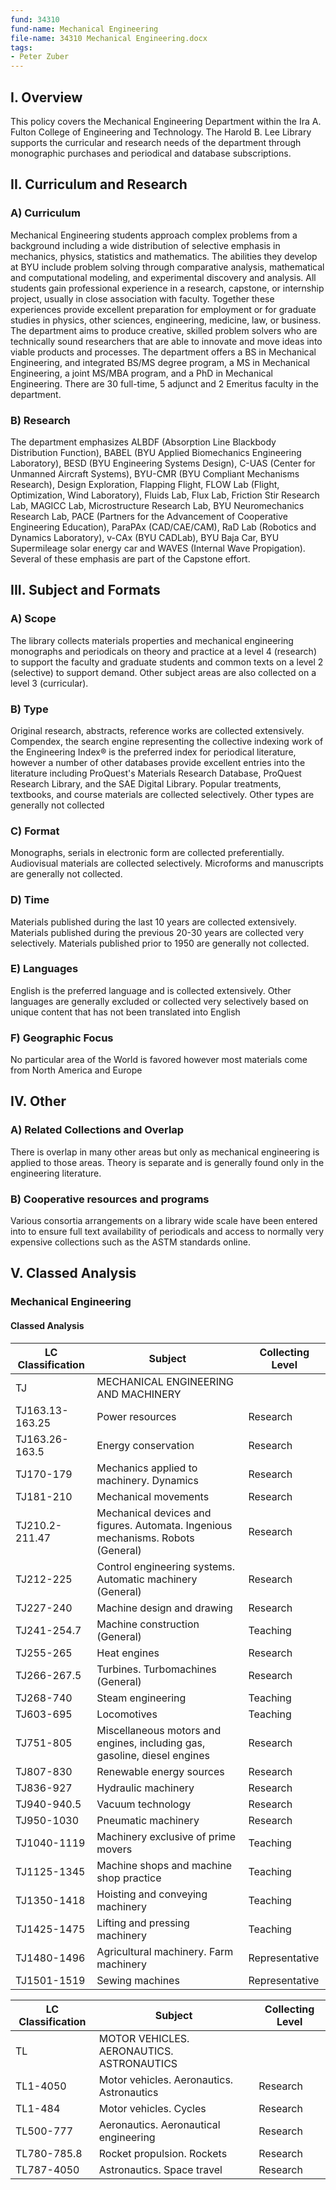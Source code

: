 ```yaml
---
fund: 34310
fund-name: Mechanical Engineering
file-name: 34310 Mechanical Engineering.docx
tags:
- Peter Zuber
---
```


## I. Overview

This policy covers the Mechanical Engineering Department within the Ira A. Fulton College of Engineering and Technology. The Harold B. Lee Library supports the curricular and research needs of the department through monographic purchases and periodical and database subscriptions.

## II. Curriculum and Research

### A) Curriculum

Mechanical Engineering students approach complex problems from a background including a wide distribution of selective emphasis in mechanics, physics, statistics and mathematics. The abilities they develop at BYU include problem solving through comparative analysis, mathematical and computational modeling, and experimental discovery and analysis. All students gain professional experience in a research, capstone, or internship project, usually in close association with faculty. Together these experiences provide excellent preparation for employment or for graduate studies in physics, other sciences, engineering, medicine, law, or business. The department aims to produce creative, skilled problem solvers who are technically sound researchers that are able to innovate and move ideas into viable products and processes. The department offers a BS in Mechanical Engineering, and integrated BS/MS degree program, a MS in Mechanical Engineering, a joint MS/MBA program, and a PhD in Mechanical Engineering. There are 30 full-time, 5 adjunct and 2 Emeritus faculty in the department.

### B) Research

The department emphasizes ALBDF (Absorption Line Blackbody Distribution Function), BABEL (BYU Applied Biomechanics Engineering Laboratory), BESD (BYU Engineering Systems Design), C-UAS (Center for Unmanned Aircraft Systems), BYU-CMR (BYU Compliant Mechanisms Research), Design Exploration, Flapping Flight, FLOW Lab (Flight, Optimization, Wind Laboratory), Fluids Lab, Flux Lab, Friction Stir Research Lab, MAGICC Lab, Microstructure Research Lab, BYU Neuromechanics Research Lab, PACE (Partners for the Advancement of Cooperative Engineering Education), ParaPAx (CAD/CAE/CAM), RaD Lab (Robotics and Dynamics Laboratory), v-CAx (BYU CADLab), BYU Baja Car, BYU Supermileage solar energy car and WAVES (Internal Wave Propigation). Several of these emphasis are part of the Capstone effort.

## III. Subject and Formats

### A) Scope

The library collects materials properties and mechanical engineering monographs and periodicals on theory and practice at a level 4 (research) to support the faculty and graduate students and common texts on a level 2 (selective) to support demand. Other subject areas are also collected on a level 3 (curricular).

### B) Type

Original research, abstracts, reference works are collected extensively. Compendex, the search engine representing the collective indexing work of the Engineering Index® is the preferred index for periodical literature, however a number of other databases provide excellent entries into the literature including ProQuest&#39;s Materials Research Database, ProQuest Research Library, and the SAE Digital Library. Popular treatments, textbooks, and course materials are collected selectively. Other types are generally not collected

### C) Format

Monographs, serials in electronic form are collected preferentially. Audiovisual materials are collected selectively. Microforms and manuscripts are generally not collected.

### D) Time

Materials published during the last 10 years are collected extensively. Materials published during the previous 20-30 years are collected very selectively. Materials published prior to 1950 are generally not collected.

### E) Languages

English is the preferred language and is collected extensively. Other languages are generally excluded or collected very selectively based on unique content that has not been translated into English

### F) Geographic Focus

No particular area of the World is favored however most materials come from North America and Europe

## IV. Other

### A) Related Collections and Overlap

There is overlap in many other areas but only as mechanical engineering is applied to those areas. Theory is separate and is generally found only in the engineering literature.

### B) Cooperative resources and programs

Various consortia arrangements on a library wide scale have been entered into to ensure full text availability of periodicals and access to normally very expensive collections such as the ASTM standards online.

## V. Classed Analysis

### Mechanical Engineering

#### Classed Analysis

| **LC Classification** | **Subject** | **Collecting Level** |
| --- | --- | --- |
| TJ | MECHANICAL ENGINEERING AND MACHINERY | |
| TJ163.13-163.25 | Power resources | Research |
| TJ163.26-163.5 | Energy conservation | Research |
| TJ170-179 | Mechanics applied to machinery. Dynamics | Research |
| TJ181-210 | Mechanical movements | Research |
| TJ210.2-211.47 | Mechanical devices and figures. Automata. Ingenious mechanisms. Robots (General) | Research |
| TJ212-225 | Control engineering systems. Automatic machinery (General) | Research |
| TJ227-240 | Machine design and drawing | Research |
| TJ241-254.7 | Machine construction (General) | Teaching |
| TJ255-265 | Heat engines | Research |
| TJ266-267.5 | Turbines. Turbomachines (General) | Research |
| TJ268-740 | Steam engineering | Teaching |
| TJ603-695 | Locomotives | Teaching |
| TJ751-805 | Miscellaneous motors and engines, including gas, gasoline, diesel engines | Research |
| TJ807-830 | Renewable energy sources | Research |
| TJ836-927 | Hydraulic machinery | Research |
| TJ940-940.5 | Vacuum technology | Research |
| TJ950-1030 | Pneumatic machinery | Research |
| TJ1040-1119 | Machinery exclusive of prime movers | Teaching |
| TJ1125-1345 | Machine shops and machine shop practice | Teaching |
| TJ1350-1418 | Hoisting and conveying machinery | Teaching |
| TJ1425-1475 | Lifting and pressing machinery | Teaching |
| TJ1480-1496 | Agricultural machinery. Farm machinery | Representative |
| TJ1501-1519 | Sewing machines | Representative |

| **LC Classification** | **Subject** | **Collecting Level** |
| --- | --- | --- |
| TL | MOTOR VEHICLES. AERONAUTICS. ASTRONAUTICS | |
| TL1-4050 | Motor vehicles. Aeronautics. Astronautics | Research |
| TL1-484 | Motor vehicles. Cycles | Research |
| TL500-777 | Aeronautics. Aeronautical engineering | Research |
| TL780-785.8 | Rocket propulsion. Rockets | Research |
| TL787-4050 | Astronautics. Space travel | Research |
